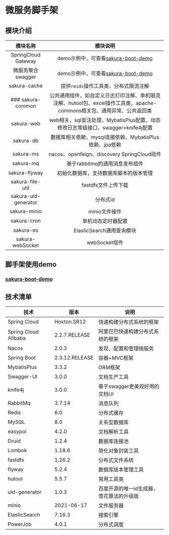 # 微服务脚手架

## 模块介绍

| 模块名称                 | 模块说明                                                                          |
|:--------------------:|:-----------------------------------------------------------------------------:|
| SpringCloud Gateway  | demo示例中，可查看[sakura-boot-demo](https://github.com/yanjingfan/sakura-boot-demo) |
| 微服务聚合swagger         | demo示例中，可查看[sakura-boot-demo](https://github.com/yanjingfan/sakura-boot-demo) |
| sakura-cache         | 提供`reids`操作工具类，分布式限流注解                                                        |
| ### sakura-common    | 公共通用组件，如自定义日志打印注解、单机限流注解、hutool包、excel操作工具类，apache-commons相关包、通用异常、公共返回类      |
| sakura-web           | web相关，sql盲注处理，MybatisPlus配置，动态修改日志等级接口，swagger+knife4j配置                      |
| sakura-db            | 数据库相关依赖，mysql连接依赖、MybatisPlus依赖、jpa依赖                                         |
| sakura-ms            | nacos、openfeign、discovery SpringCloud组件                                       |
| sakura-mq            | 基于rabbitmq的通用消息发布组件                                                           |
| sakura-flyway        | 初始化数据库，支持数据库脚本的版本管理                                                           |
| sakura-file-util     | fastdfs文件上传下载                                                                 |
| sakura-uid-generator | 分布式id                                                                         |
| sakura-minio         | minio文件操作                                                                     |
| sakura-cron          | 单机动态定时器配置                                                                     |
| sakura-es            | ElasticSearch通用查询模块                                                           |
| sakura-webSocket     | webSocket组件                                                                   |



## 脚手架使用demo

### [sakura-boot-demo](https://github.com/yanjingfan/sakura-boot-demo)



## 技术清单

| 技术                   | 版本             | 说明                    |
| -------------------- | -------------- | --------------------- |
| Spring Cloud         | Hoxton.SR12    | 快速构建分布式系统的框架          |
| Spring Cloud Alibaba | 2.2.7.RELEASE  | 阿里巴巴快速构建分布式系统的框架      |
| Nacos                | 2.0.3          | 发现、配置和管理微服务           |
| Spring Boot          | 2.3.12.RELEASE | 容器+MVC框架              |
| MybatisPlus          | 3.3.2          | ORM框架                 |
| Swagger-UI           | 3.0.0          | 文档生产工具                |
| knife4j              | 3.0.0          | 基于swagger更美观好用的文档UI   |
| RabbitMq             | 3.7.14         | 消息队列                  |
| Redis                | 6.0            | 分布式缓存                 |
| MySQL                | 8.0            | 关系型数据库                |
| easypoi              | 4.2.0          | 文档解析工具                |
| Druid                | 1.2.4          | 数据库连接池                |
| Lombok               | 1.18.6         | 简化对象封装工具              |
| fastdfs              | 1.26.2         | 分布式文件系统               |
| flyway               | 5.2.4          | 数据库版本管理工具             |
| hutool               | 5.5.7          | 常用工具类                 |
| uid-generator        | 1.0.3          | 百度开源的唯一id生成器，雪花算法的升级版 |
| minio                | 2021-06-17     | 文件服务器                 |
| ElasticSearch        | 7.16.3         | 搜索引擎                  |
| PowerJob             | 4.0.1          | 分布式调度                 |
